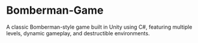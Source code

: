 # Bomberman-Game
A classic Bomberman-style game built in Unity using C#, featuring multiple levels, dynamic gameplay, and destructible environments.
